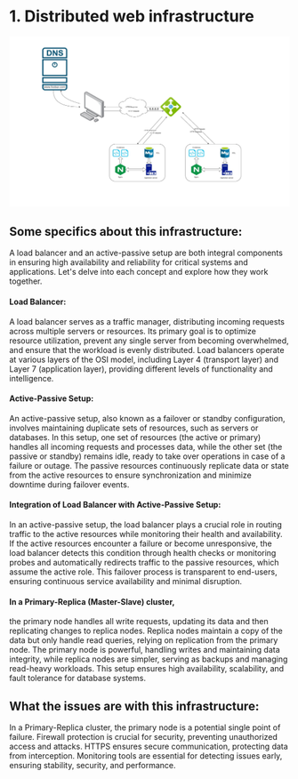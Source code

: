 # 1. Distributed web infrastructure


<p align="center"><img src="https://github.com/Arzumirzeb/holbertonschool-system_engineering-devops/blob/master/web_infrastructure_design/task_1.png"></p>

## Some specifics about this infrastructure:

A load balancer and an active-passive setup are both integral components in ensuring high availability and reliability for critical systems and applications. Let's delve into each concept and explore how they work together.

#### Load Balancer:
A load balancer serves as a traffic manager, distributing incoming requests across multiple servers or resources. Its primary goal is to optimize resource utilization, prevent any single server from becoming overwhelmed, and ensure that the workload is evenly distributed. Load balancers operate at various layers of the OSI model, including Layer 4 (transport layer) and Layer 7 (application layer), providing different levels of functionality and intelligence.

#### Active-Passive Setup:
An active-passive setup, also known as a failover or standby configuration, involves maintaining duplicate sets of resources, such as servers or databases. In this setup, one set of resources (the active or primary) handles all incoming requests and processes data, while the other set (the passive or standby) remains idle, ready to take over operations in case of a failure or outage. The passive resources continuously replicate data or state from the active resources to ensure synchronization and minimize downtime during failover events.

#### Integration of Load Balancer with Active-Passive Setup:
In an active-passive setup, the load balancer plays a crucial role in routing traffic to the active resources while monitoring their health and availability. If the active resources encounter a failure or become unresponsive, the load balancer detects this condition through health checks or monitoring probes and automatically redirects traffic to the passive resources, which assume the active role. This failover process is transparent to end-users, ensuring continuous service availability and minimal disruption.

#### In a Primary-Replica (Master-Slave) cluster,
 the primary node handles all write requests, updating its data and then replicating changes to replica nodes. Replica nodes maintain a copy of the data but only handle read queries, relying on replication from the primary node. The primary node is powerful, handling writes and maintaining data integrity, while replica nodes are simpler, serving as backups and managing read-heavy workloads. This setup ensures high availability, scalability, and fault tolerance for database systems.


## What the issues are with this infrastructure:
In a Primary-Replica cluster, the primary node is a potential single point of failure. Firewall protection is crucial for security, preventing unauthorized access and attacks. HTTPS ensures secure communication, protecting data from interception. Monitoring tools are essential for detecting issues early, ensuring stability, security, and performance.
